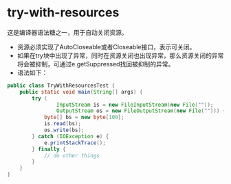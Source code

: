 # try-with-resources

这是编译器语法糖之一，用于自动关闭资源。
- 资源必须实现了AutoCloseable或者Closeable接口，表示可关闭。
- 如果在try块中出现了异常，同时在资源关闭也出现异常，那么资源关闭的异常将会被抑制，可通过e.getSuppressed找回被抑制的异常。
- 语法如下：
```java
public class TryWithResourcesTest {
    public static void main(String[] args) {
        try (
                InputStream is = new FileInputStream(new File("")); 
                OutputStream os = new FileOutputStream(new File(""))) {
            byte[] bs = new byte[100];
            is.read(bs);
            os.write(bs);
        } catch (IOException e) {
            e.printStackTrace();
        } finally {
            // do other things
        }
    }
}
```